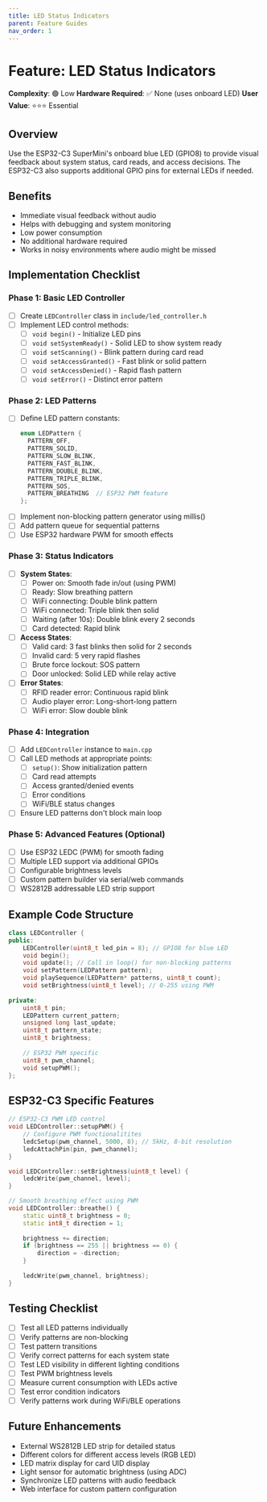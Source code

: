 ```yaml
---
title: LED Status Indicators
parent: Feature Guides
nav_order: 1
---
```


# Feature: LED Status Indicators

**Complexity**: 🟢 Low
**Hardware Required**: ✅ None (uses onboard LED)
**User Value**: ⭐⭐⭐ Essential

## Overview

Use the ESP32-C3 SuperMini's onboard blue LED (GPIO8) to provide visual feedback about system status, card reads, and access decisions. The ESP32-C3 also supports additional GPIO pins for external LEDs if needed.

## Benefits

- Immediate visual feedback without audio
- Helps with debugging and system monitoring
- Low power consumption
- No additional hardware required
- Works in noisy environments where audio might be missed

## Implementation Checklist

### Phase 1: Basic LED Controller
- [ ] Create `LEDController` class in `include/led_controller.h`
- [ ] Implement LED control methods:
  - [ ] `void begin()` - Initialize LED pins
  - [ ] `void setSystemReady()` - Solid LED to show system ready
  - [ ] `void setScanning()` - Blink pattern during card read
  - [ ] `void setAccessGranted()` - Fast blink or solid pattern
  - [ ] `void setAccessDenied()` - Rapid flash pattern
  - [ ] `void setError()` - Distinct error pattern

### Phase 2: LED Patterns
- [ ] Define LED pattern constants:
  ```cpp
  enum LEDPattern {
    PATTERN_OFF,
    PATTERN_SOLID,
    PATTERN_SLOW_BLINK,
    PATTERN_FAST_BLINK,
    PATTERN_DOUBLE_BLINK,
    PATTERN_TRIPLE_BLINK,
    PATTERN_SOS,
    PATTERN_BREATHING  // ESP32 PWM feature
  };
  ```
- [ ] Implement non-blocking pattern generator using millis()
- [ ] Add pattern queue for sequential patterns
- [ ] Use ESP32 hardware PWM for smooth effects

### Phase 3: Status Indicators
- [ ] **System States**:
  - [ ] Power on: Smooth fade in/out (using PWM)
  - [ ] Ready: Slow breathing pattern
  - [ ] WiFi connecting: Double blink pattern
  - [ ] WiFi connected: Triple blink then solid
  - [ ] Waiting (after 10s): Double blink every 2 seconds
  - [ ] Card detected: Rapid blink
  
- [ ] **Access States**:
  - [ ] Valid card: 3 fast blinks then solid for 2 seconds
  - [ ] Invalid card: 5 very rapid flashes
  - [ ] Brute force lockout: SOS pattern
  - [ ] Door unlocked: Solid LED while relay active

- [ ] **Error States**:
  - [ ] RFID reader error: Continuous rapid blink
  - [ ] Audio player error: Long-short-long pattern
  - [ ] WiFi error: Slow double blink

### Phase 4: Integration
- [ ] Add `LEDController` instance to `main.cpp`
- [ ] Call LED methods at appropriate points:
  - [ ] `setup()`: Show initialization pattern
  - [ ] Card read attempts
  - [ ] Access granted/denied events
  - [ ] Error conditions
  - [ ] WiFi/BLE status changes
- [ ] Ensure LED patterns don't block main loop

### Phase 5: Advanced Features (Optional)
- [ ] Use ESP32 LEDC (PWM) for smooth fading
- [ ] Multiple LED support via additional GPIOs
- [ ] Configurable brightness levels
- [ ] Custom pattern builder via serial/web commands
- [ ] WS2812B addressable LED strip support

## Example Code Structure

```cpp
class LEDController {
public:
    LEDController(uint8_t led_pin = 8); // GPIO8 for blue LED
    void begin();
    void update(); // Call in loop() for non-blocking patterns
    void setPattern(LEDPattern pattern);
    void playSequence(LEDPattern* patterns, uint8_t count);
    void setBrightness(uint8_t level); // 0-255 using PWM
    
private:
    uint8_t pin;
    LEDPattern current_pattern;
    unsigned long last_update;
    uint8_t pattern_state;
    uint8_t brightness;
    
    // ESP32 PWM specific
    uint8_t pwm_channel;
    void setupPWM();
};
```

## ESP32-C3 Specific Features

```cpp
// ESP32-C3 PWM LED control
void LEDController::setupPWM() {
    // Configure PWM functionalitites
    ledcSetup(pwm_channel, 5000, 8); // 5kHz, 8-bit resolution
    ledcAttachPin(pin, pwm_channel);
}

void LEDController::setBrightness(uint8_t level) {
    ledcWrite(pwm_channel, level);
}

// Smooth breathing effect using PWM
void LEDController::breathe() {
    static uint8_t brightness = 0;
    static int8_t direction = 1;
    
    brightness += direction;
    if (brightness == 255 || brightness == 0) {
        direction = -direction;
    }
    
    ledcWrite(pwm_channel, brightness);
}
```

## Testing Checklist

- [ ] Test all LED patterns individually
- [ ] Verify patterns are non-blocking
- [ ] Test pattern transitions
- [ ] Verify correct patterns for each system state
- [ ] Test LED visibility in different lighting conditions
- [ ] Test PWM brightness levels
- [ ] Measure current consumption with LEDs active
- [ ] Test error condition indicators
- [ ] Verify patterns work during WiFi/BLE operations

## Future Enhancements

- External WS2812B LED strip for detailed status
- Different colors for different access levels (RGB LED)
- LED matrix display for card UID display
- Light sensor for automatic brightness (using ADC)
- Synchronize LED patterns with audio feedback
- Web interface for custom pattern configuration